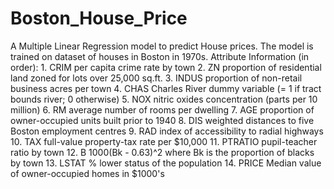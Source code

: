 # Boston_House_Price
A Multiple Linear Regression model to predict House prices.
The model is trained on dataset of houses in Boston in 1970s.
Attribute Information (in order):
    1. CRIM     per capita crime rate by town
    2. ZN       proportion of residential land zoned for lots over 25,000 sq.ft.
    3. INDUS    proportion of non-retail business acres per town
    4. CHAS     Charles River dummy variable (= 1 if tract bounds river; 0 otherwise)
    5. NOX      nitric oxides concentration (parts per 10 million)
    6. RM       average number of rooms per dwelling
    7. AGE      proportion of owner-occupied units built prior to 1940
    8. DIS      weighted distances to five Boston employment centres
    9. RAD      index of accessibility to radial highways
    10. TAX      full-value property-tax rate per $10,000
    11. PTRATIO  pupil-teacher ratio by town
    12. B        1000(Bk - 0.63)^2 where Bk is the proportion of blacks by town
    13. LSTAT    % lower status of the population
    14. PRICE     Median value of owner-occupied homes in $1000's
